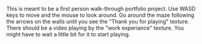 This is meant to be a first person walk-through portfolio project. Use WASD keys to move and the mouse to look around. Go around the maze following the arrows on the walls until 
you see the "Thank you for playing" texture. There should be a video playing by the "work experiance" texture. You might have to
wait a little bit for it to start playing. 